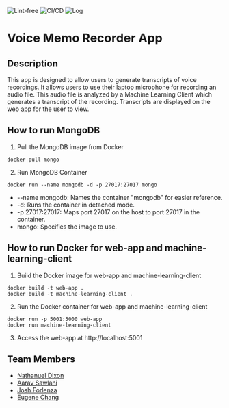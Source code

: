 ![Lint-free](https://github.com/software-students-spring2024/4-containerized-app-exercise-team0-4/actions/workflows/lint.yml/badge.svg)
![CI/CD](https://github.com/software-students-spring2024/4-containerized-app-exercise-team0-4/actions/workflows/build.yaml/badge.svg)
![Log](https://github.com/software-students-spring2024/4-containerized-app-exercise-team0-4/actions/workflows/event-logger.yml/badge.svg)

# Voice Memo Recorder App

## Description 
This app is designed to allow users to generate transcripts of voice recordings. It allows users to use their laptop microphone for recording an audio file. This audio file is analyzed by a Machine Learning Client which generates a transcript of the recording. Transcripts are displayed on the web app for the user to view.

## How to run MongoDB
1. Pull the MongoDB image from Docker
```
docker pull mongo
```
2. Run MongoDB Container
```
docker run --name mongodb -d -p 27017:27017 mongo
```
 - --name mongodb: Names the container "mongodb" for easier reference.
- -d: Runs the container in detached mode.
- -p 27017:27017: Maps port 27017 on the host to port 27017 in the container.
- mongo: Specifies the image to use.

## How to run Docker for web-app and machine-learning-client
1. Build the Docker image for web-app and machine-learning-client
```
docker build -t web-app .
docker build -t machine-learning-client .
```

2. Run the Docker container for web-app and machine-learning-client
```
docker run -p 5001:5000 web-app
docker run machine-learning-client
```

3. Access the web-app at http://localhost:5001

## Team Members
- [Nathanuel Dixon](https://github.com/nathanuel0322)
- [Aarav Sawlani](https://github.com/aaravsawlani)
- [Josh Forlenza](https://github.com/joshforlenza)
- [Eugene Chang](https://github.com/egnechng)
